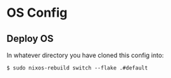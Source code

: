 # OS Config

## Deploy OS

In whatever directory you have cloned this config into:

```
$ sudo nixos-rebuild switch --flake .#default
```
